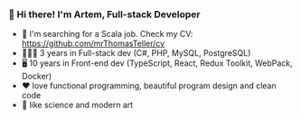 ### 👋 Hi there! I'm Artem, Full-stack Developer

 - 🔎 I'm searching for a Scala job. Check my CV: https://github.com/mrThomasTeller/cv
 - 👨🏻‍💻 3 years in Full-stack dev (C#, PHP, MySQL, PostgreSQL)
 - 🖥️ 10 years in Front-end dev (TypeScript, React, Redux Toolkit, WebPack, Docker)
 - ❤️ love functional programming, beautiful program design and clean code
 - 🎨 like science and modern art

<!--
**mrThomasTeller/mrThomasTeller** is a ✨ _special_ ✨ repository because its `README.md` (this file) appears on your GitHub profile.

Here are some ideas to get you started:

- 🔭 I’m currently working on ...
- 🌱 I’m currently learning ...
- 👯 I’m looking to collaborate on ...
- 🤔 I’m looking for help with ...
- 💬 Ask me about ...
- 📫 How to reach me: ...
- 😄 Pronouns: ...
- ⚡ Fun fact: ...
-->
